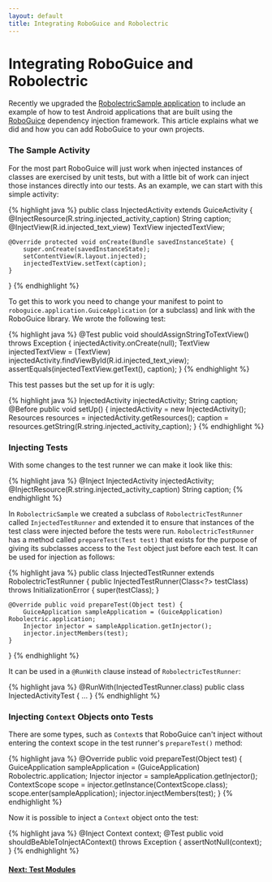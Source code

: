 ```yaml
---
layout: default
title: Integrating RoboGuice and Robolectric
---
```


# Integrating RoboGuice and Robolectric
Recently we upgraded the [RobolectricSample application](https://github.com/pivotal/RobolectricSample) to include an
example of how to test Android applications that are built using the [RoboGuice](http://code.google.com/p/roboguice/)
dependency injection framework. This article explains what we did and how you can add RoboGuice to your own projects.

### The Sample Activity
For the most part RoboGuice will just work when injected instances of classes are exercised by unit tests, but with a
little bit of work can inject those instances directly into our tests. As an example, we can start with this simple
activity:

{% highlight java %}
public class InjectedActivity extends GuiceActivity {
    @InjectResource(R.string.injected_activity_caption) String caption;
    @InjectView(R.id.injected_text_view) TextView injectedTextView;

    @Override protected void onCreate(Bundle savedInstanceState) {
        super.onCreate(savedInstanceState);
        setContentView(R.layout.injected);
        injectedTextView.setText(caption);
    }
}
{% endhighlight %}

To get this to work you need to change your manifest to point to <code>roboguice.application.GuiceApplication</code>
(or a subclass) and link with the RoboGuice library. We wrote the following test:

{% highlight java %}
@Test
public void shouldAssignStringToTextView() throws Exception {
    injectedActivity.onCreate(null);
    TextView injectedTextView =
        (TextView) injectedActivity.findViewById(R.id.injected_text_view);
    assertEquals(injectedTextView.getText(), caption);
}
{% endhighlight %}

This test passes but the set up for it is ugly:

{% highlight java %}
InjectedActivity injectedActivity;
String caption;
@Before
public void setUp() {
    injectedActivity = new InjectedActivity();
    Resources resources = injectedActivity.getResources();
    caption = resources.getString(R.string.injected_activity_caption);
}
{% endhighlight %}

### Injecting Tests
With some changes to the test runner we can make it look like this:

{% highlight java %}
    @Inject InjectedActivity injectedActivity;
    @InjectResource(R.string.injected_activity_caption) String caption;
{% endhighlight %}

In <code>RobolectricSample</code> we created a subclass of <code>RobolectricTestRunner</code> called
<code>InjectedTestRunner</code> and extended it to ensure that instances of the test class were
injected before the tests were run. <code>RobolectricTestRunner</code> has a method called
<code>prepareTest(Test test)</code> that exists for the purpose of giving its subclasses access to the
<code>Test</code> object just before each test. It can be used for injection as follows:

{% highlight java %}
public class InjectedTestRunner extends RobolectricTestRunner {
    public InjectedTestRunner(Class<?> testClass) throws InitializationError {
        super(testClass);
    }

    @Override public void prepareTest(Object test) {
        GuiceApplication sampleApplication = (GuiceApplication) Robolectric.application;
        Injector injector = sampleApplication.getInjector();
        injector.injectMembers(test);
    }
}
{% endhighlight %}

It can be used in a <code>@RunWith</code> clause instead of <code>RobolectricTestRunner</code>:

{% highlight java %}
@RunWith(InjectedTestRunner.class)
public class InjectedActivityTest {
...
}
{% endhighlight %}

### Injecting <code>Context</code> Objects onto Tests
There are some types, such as <code>Context</code>s that RoboGuice can't inject without entering the context scope
in the test runner's <code>prepareTest()</code> method:

{% highlight java %}
@Override public void prepareTest(Object test) {
    GuiceApplication sampleApplication = (GuiceApplication) Robolectric.application;
    Injector injector = sampleApplication.getInjector();
    ContextScope scope = injector.getInstance(ContextScope.class);
    scope.enter(sampleApplication);
    injector.injectMembers(test);
}
{% endhighlight %}

Now it is possible to inject a <code>Context</code> object onto the test:

{% highlight java %}
@Inject Context context;
@Test
public void shouldBeAbleToInjectAContext() throws Exception {
    assertNotNull(context);
}
{% endhighlight %}

#### [Next: Test Modules](roboguice2.html)